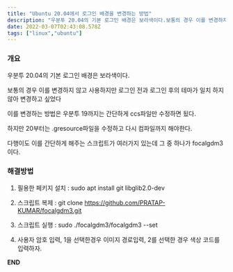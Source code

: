 ```yaml
---
title: "Ubuntu 20.04에서 로그인 배경을 변경하는 방법"
description: "우분투 20.04의 기본 로그인 배경은 보라색이다.보통의 경우 이를 변경하지 않고 사용하지만 로그인 전과 로그인 후의 테마가 일치 하지 않아 변경하고 싶었다이를 변경하는 방법은 우분투 19까지는 간단하게 ccs파일만 수정하면 됬다.하지만 20부터는 .gresource파"
date: 2022-03-07T02:43:08.578Z
tags: ["linux","ubuntu"]
---
```


### 개요

우분투 20.04의 기본 로그인 배경은 보라색이다.

보통의 경우 이를 변경하지 않고 사용하지만 로그인 전과 로그인 후의 테마가 일치 하지 않아 변경하고 싶었다

이를 변경하는 방법은 우분투 19까지는 간단하게 ccs파일만 수정하면 됬다.

하지만 20부터는 .gresource파일을 수정하고 다시 컴파일까지 해야한다.

다행이도 이를 간단하게 해주는 스크립트가 여러가지 있는데 그 중 하나가 focalgdm3이다.

### 해결방법

1. 필용한 페키지 설치 : sudo apt install git libglib2.0-dev

2. 스크립트 복제 : git clone https://github.com/PRATAP-KUMAR/focalgdm3.git

3. 스크립트 실행 : sudo ./focalgdm3/focalgdm3 --set

4. 사용자 암호 입력, 1을 선택한경우 이미지 경로입력, 2를 선택한 경우 색상 코드를 입력하자.

**END**